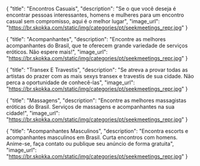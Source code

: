 {
  "title": "Encontros Casuais",
  "description": "Se o que você deseja é encontrar pessoas interessantes, homens e mulheres para um encontro casual sem compromisso, aqui é o melhor lugar",
  "image_url": "https://br.skokka.com/static/img/categories/pt/seekmeetings_repr.jpg"
}


{
  "title": "Acompanhantes",
  "description": "Encontre as melhores acompanhantes do Brasil, que te oferecem grande variedade de serviços eróticos. Não espere mais!",
  "image_url": "https://br.skokka.com/static/img/categories/pt/seekmeetings_repr.jpg"
}


{
  "title": "Transex E Travestis",
  "description": "Se atreva a provar todas as artistas do prazer com as mais sexys transex e travestis de sua cidade. Não perca a oportunidade de conhecê-las",
  "image_url": "https://br.skokka.com/static/img/categories/pt/seekmeetings_repr.jpg"
}

{
  "title": "Massagens",
  "description": "Encontre as melhores massagistas eróticas do Brasil. Serviços de massagens e acompanhantes na sua cidade!",
  "image_url": "https://br.skokka.com/static/img/categories/pt/seekmeetings_repr.jpg"
}


{
  "title": "Acompanhantes Masculinos",
  "description": "Encontra escorts e acompanhantes masculinos em Brasil. Curta encontros com homens. Anime-se, faça contato ou publique seu anúncio de forma gratuita",
  "image_url": "https://br.skokka.com/static/img/categories/pt/seekmeetings_repr.jpg"
}
